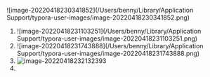 ![image-20220418230341852](/Users/benny/Library/Application Support/typora-user-images/image-20220418230341852.png)

1. ![image-20220418231103251](/Users/benny/Library/Application Support/typora-user-images/image-20220418231103251.png)
2. ![image-20220418231743888](/Users/benny/Library/Application Support/typora-user-images/image-20220418231743888.png)
3. ![image-20220418232132393](/Users/benny/study/gem/image-20220418232132393.png)
4. 





